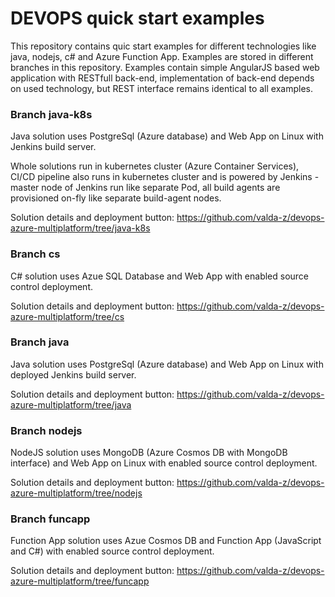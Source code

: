 # DEVOPS quick start examples

This repository contains quic start examples for different technologies like java, nodejs, c# and Azure Function App. Examples are stored in different branches in this repository.
Examples contain simple AngularJS based web application with RESTfull back-end, implementation of back-end depends on used technology, but REST interface remains identical to all examples.

### Branch java-k8s

Java solution uses PostgreSql (Azure database) and Web App on Linux with Jenkins build server.

Whole solutions run in kubernetes cluster (Azure Container Services), CI/CD pipeline also runs in kubernetes cluster and is powered by Jenkins - master node of Jenkins run like separate Pod, all build agents are provisioned on-fly like separate build-agent nodes.

Solution details and deployment button: https://github.com/valda-z/devops-azure-multiplatform/tree/java-k8s


### Branch cs

C# solution uses Azue SQL Database and Web App with enabled source control deployment.

Solution details and deployment button: https://github.com/valda-z/devops-azure-multiplatform/tree/cs


### Branch java

Java solution uses PostgreSql (Azure database) and Web App on Linux with deployed Jenkins build server.

Solution details and deployment button: https://github.com/valda-z/devops-azure-multiplatform/tree/java

### Branch nodejs

NodeJS solution uses MongoDB (Azure Cosmos DB with MongoDB interface) and Web App on Linux with enabled source control deployment.

Solution details and deployment button: https://github.com/valda-z/devops-azure-multiplatform/tree/nodejs

### Branch funcapp

Function App solution uses Azue Cosmos DB and Function App (JavaScript and C#) with enabled source control deployment.

Solution details and deployment button: https://github.com/valda-z/devops-azure-multiplatform/tree/funcapp



